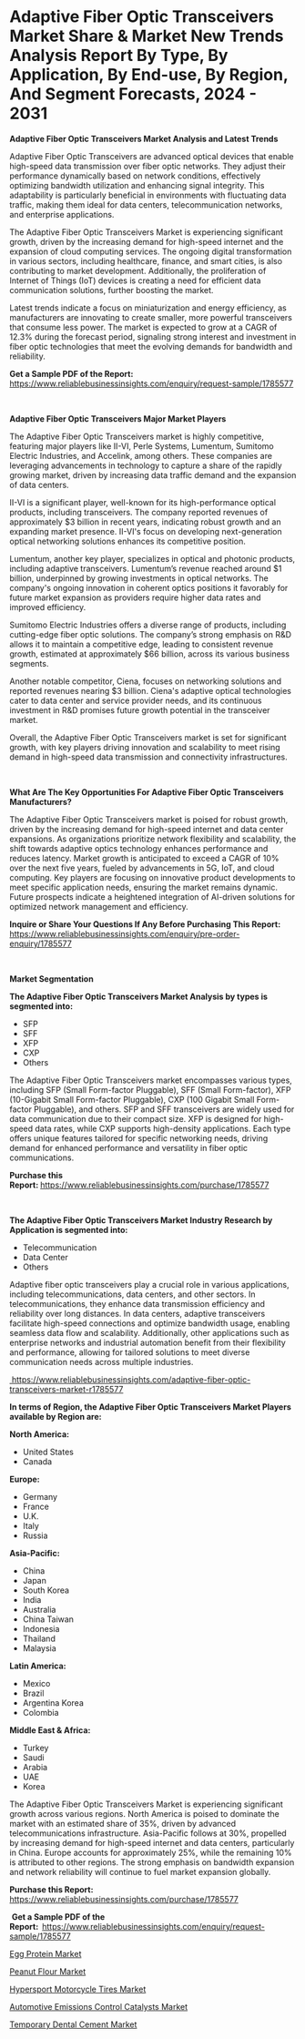 <p><h1>Adaptive Fiber Optic Transceivers Market Share & Market New Trends Analysis Report By Type, By Application, By End-use, By Region, And Segment Forecasts, 2024 - 2031</h1></p><p><strong>Adaptive Fiber Optic Transceivers Market Analysis and Latest Trends</strong></p>
<p><p>Adaptive Fiber Optic Transceivers are advanced optical devices that enable high-speed data transmission over fiber optic networks. They adjust their performance dynamically based on network conditions, effectively optimizing bandwidth utilization and enhancing signal integrity. This adaptability is particularly beneficial in environments with fluctuating data traffic, making them ideal for data centers, telecommunication networks, and enterprise applications.</p><p>The Adaptive Fiber Optic Transceivers Market is experiencing significant growth, driven by the increasing demand for high-speed internet and the expansion of cloud computing services. The ongoing digital transformation in various sectors, including healthcare, finance, and smart cities, is also contributing to market development. Additionally, the proliferation of Internet of Things (IoT) devices is creating a need for efficient data communication solutions, further boosting the market.</p><p>Latest trends indicate a focus on miniaturization and energy efficiency, as manufacturers are innovating to create smaller, more powerful transceivers that consume less power. The market is expected to grow at a CAGR of 12.3% during the forecast period, signaling strong interest and investment in fiber optic technologies that meet the evolving demands for bandwidth and reliability.</p></p>
<p><strong>Get a Sample PDF of the Report:&nbsp;</strong> <a href="https://www.reliablebusinessinsights.com/enquiry/request-sample/1785577?utm_campaign=96&utm_medium=2&utm_source=Github&utm_content=ia&utm_term=08102024&utm_id=adaptive-fiber-optic-transceivers">https://www.reliablebusinessinsights.com/enquiry/request-sample/1785577</a></p>
<p>&nbsp;</p>
<p><strong>Adaptive Fiber Optic Transceivers Major Market Players</strong></p>
<p><p>The Adaptive Fiber Optic Transceivers market is highly competitive, featuring major players like II-VI, Perle Systems, Lumentum, Sumitomo Electric Industries, and Accelink, among others. These companies are leveraging advancements in technology to capture a share of the rapidly growing market, driven by increasing data traffic demand and the expansion of data centers.</p><p>II-VI is a significant player, well-known for its high-performance optical products, including transceivers. The company reported revenues of approximately $3 billion in recent years, indicating robust growth and an expanding market presence. II-VI's focus on developing next-generation optical networking solutions enhances its competitive position.</p><p>Lumentum, another key player, specializes in optical and photonic products, including adaptive transceivers. Lumentum’s revenue reached around $1 billion, underpinned by growing investments in optical networks. The company's ongoing innovation in coherent optics positions it favorably for future market expansion as providers require higher data rates and improved efficiency.</p><p>Sumitomo Electric Industries offers a diverse range of products, including cutting-edge fiber optic solutions. The company’s strong emphasis on R&D allows it to maintain a competitive edge, leading to consistent revenue growth, estimated at approximately $66 billion, across its various business segments.</p><p>Another notable competitor, Ciena, focuses on networking solutions and reported revenues nearing $3 billion. Ciena's adaptive optical technologies cater to data center and service provider needs, and its continuous investment in R&D promises future growth potential in the transceiver market.</p><p>Overall, the Adaptive Fiber Optic Transceivers market is set for significant growth, with key players driving innovation and scalability to meet rising demand in high-speed data transmission and connectivity infrastructures.</p></p>
<p>&nbsp;</p>
<p><strong>What Are The Key Opportunities For Adaptive Fiber Optic Transceivers Manufacturers?</strong></p>
<p><p>The Adaptive Fiber Optic Transceivers market is poised for robust growth, driven by the increasing demand for high-speed internet and data center expansions. As organizations prioritize network flexibility and scalability, the shift towards adaptive optics technology enhances performance and reduces latency. Market growth is anticipated to exceed a CAGR of 10% over the next five years, fueled by advancements in 5G, IoT, and cloud computing. Key players are focusing on innovative product developments to meet specific application needs, ensuring the market remains dynamic. Future prospects indicate a heightened integration of AI-driven solutions for optimized network management and efficiency.</p></p>
<p><strong>Inquire or Share Your Questions If Any Before Purchasing This Report:</strong> <a href="https://www.reliablebusinessinsights.com/enquiry/pre-order-enquiry/1785577?utm_campaign=96&utm_medium=2&utm_source=Github&utm_content=ia&utm_term=08102024&utm_id=adaptive-fiber-optic-transceivers">https://www.reliablebusinessinsights.com/enquiry/pre-order-enquiry/1785577</a></p>
<p>&nbsp;</p>
<p><strong>Market Segmentation</strong></p>
<p><strong>The Adaptive Fiber Optic Transceivers Market Analysis by types is segmented into:</strong></p>
<p><ul><li>SFP</li><li>SFF</li><li>XFP</li><li>CXP</li><li>Others</li></ul></p>
<p><p>The Adaptive Fiber Optic Transceivers market encompasses various types, including SFP (Small Form-factor Pluggable), SFF (Small Form-factor), XFP (10-Gigabit Small Form-factor Pluggable), CXP (100 Gigabit Small Form-factor Pluggable), and others. SFP and SFF transceivers are widely used for data communication due to their compact size. XFP is designed for high-speed data rates, while CXP supports high-density applications. Each type offers unique features tailored for specific networking needs, driving demand for enhanced performance and versatility in fiber optic communications.</p></p>
<p><strong>Purchase this Report:&nbsp;</strong><a href="https://www.reliablebusinessinsights.com/purchase/1785577?utm_campaign=96&utm_medium=2&utm_source=Github&utm_content=ia&utm_term=08102024&utm_id=adaptive-fiber-optic-transceivers">https://www.reliablebusinessinsights.com/purchase/1785577</a></p>
<p>&nbsp;</p>
<p><strong>The Adaptive Fiber Optic Transceivers Market Industry Research by Application is segmented into:</strong></p>
<p><ul><li>Telecommunication</li><li>Data Center</li><li>Others</li></ul></p>
<p><p>Adaptive fiber optic transceivers play a crucial role in various applications, including telecommunications, data centers, and other sectors. In telecommunications, they enhance data transmission efficiency and reliability over long distances. In data centers, adaptive transceivers facilitate high-speed connections and optimize bandwidth usage, enabling seamless data flow and scalability. Additionally, other applications such as enterprise networks and industrial automation benefit from their flexibility and performance, allowing for tailored solutions to meet diverse communication needs across multiple industries.</p></p>
<p><a href="https://www.reliablebusinessinsights.com/adaptive-fiber-optic-transceivers-market-r1785577?utm_campaign=96&utm_medium=2&utm_source=Github&utm_content=ia&utm_term=08102024&utm_id=adaptive-fiber-optic-transceivers">&nbsp;https://www.reliablebusinessinsights.com/adaptive-fiber-optic-transceivers-market-r1785577</a></p>
<p><strong>In terms of Region, the Adaptive Fiber Optic Transceivers Market Players available by Region are:</strong></p>
<p>
    <p> <strong> North America: </strong>
        <ul>
            <li>United States</li>
            <li>Canada</li>
        </ul>
        </p> 
    <p> <strong> Europe: </strong>
        <ul>
            <li>Germany</li>
            <li>France</li>
            <li>U.K.</li>
            <li>Italy</li>
            <li>Russia</li>
        </ul>
        </p> 
    <p> <strong> Asia-Pacific: </strong>
        <ul>
            <li>China</li>
            <li>Japan</li>
            <li>South Korea</li>
            <li>India</li>
            <li>Australia</li>
            <li>China Taiwan</li>
            <li>Indonesia</li>
            <li>Thailand</li>
            <li>Malaysia</li>
        </ul>
        </p> 
    <p> <strong> Latin America: </strong>
        <ul>
            <li>Mexico</li>
            <li>Brazil</li>
            <li>Argentina Korea</li>
            <li>Colombia</li>
        </ul>
        </p> 
    <p> <strong> Middle East & Africa: </strong>
        <ul>
            <li>Turkey</li>
            <li>Saudi</li>
            <li>Arabia</li>
            <li>UAE</li>
            <li>Korea</li>
        </ul>
    </p>
    </p>
<p><p>The Adaptive Fiber Optic Transceivers Market is experiencing significant growth across various regions. North America is poised to dominate the market with an estimated share of 35%, driven by advanced telecommunications infrastructure. Asia-Pacific follows at 30%, propelled by increasing demand for high-speed internet and data centers, particularly in China. Europe accounts for approximately 25%, while the remaining 10% is attributed to other regions. The strong emphasis on bandwidth expansion and network reliability will continue to fuel market expansion globally.</p></p>
<p><strong>Purchase this Report: </strong><a href="https://www.reliablebusinessinsights.com/purchase/1785577?utm_campaign=96&utm_medium=2&utm_source=Github&utm_content=ia&utm_term=08102024&utm_id=adaptive-fiber-optic-transceivers">https://www.reliablebusinessinsights.com/purchase/1785577</a></p>
<p>&nbsp;<strong>Get a Sample PDF of the Report:&nbsp;&nbsp;</strong><a href="https://www.reliablebusinessinsights.com/enquiry/request-sample/1785577?utm_campaign=96&utm_medium=2&utm_source=Github&utm_content=ia&utm_term=08102024&utm_id=adaptive-fiber-optic-transceivers">https://www.reliablebusinessinsights.com/enquiry/request-sample/1785577</a></p>
<p><strong></strong></p>
<p><p><a href="https://issuu.com/reportprime-2/docs/egg-protein-market-size-2030.pptx_2eab70ce97df08?utm_campaign=96&utm_medium=2&utm_source=Github&utm_content=ia&utm_term=08102024&utm_id=adaptive-fiber-optic-transceivers">Egg Protein Market</a></p><p><a href="https://issuu.com/reportprime-2/docs/peanut-flour-market-size-2030.pptx_9a174b02f5f556?utm_campaign=96&utm_medium=2&utm_source=Github&utm_content=ia&utm_term=08102024&utm_id=adaptive-fiber-optic-transceivers">Peanut Flour Market</a></p><p><a href="https://www.linkedin.com/pulse/market-insights-global-hypersport-motorcycle-tires-forecast-6eeme?utm_campaign=96&utm_medium=2&utm_source=Github&utm_content=ia&utm_term=08102024&utm_id=adaptive-fiber-optic-transceivers">Hypersport Motorcycle Tires Market</a></p><p><a href="https://github.com/LacThu1/Market-Research-Report-List-1/blob/main/automotive-emissions-control-catalysts-market.md?utm_campaign=96&utm_medium=2&utm_source=Github&utm_content=ia&utm_term=08102024&utm_id=adaptive-fiber-optic-transceivers">Automotive Emissions Control Catalysts Market</a></p><p><a href="https://www.linkedin.com/pulse/temporary-dental-cement-market-consolidation-impact-structure-rtswc?utm_campaign=96&utm_medium=2&utm_source=Github&utm_content=ia&utm_term=08102024&utm_id=adaptive-fiber-optic-transceivers">Temporary Dental Cement Market</a></p></p>